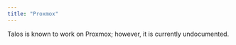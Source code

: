 ```yaml
---
title: "Proxmox"
---
```


Talos is known to work on Proxmox; however, it is currently undocumented.
